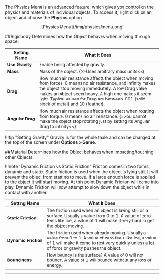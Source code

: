 The Physics Menu is an advanced feature, which gives you control on the physics and materials of individual objects. To access it, right click on an object and choose the **Physics** option.

<center>![Physics Menu](/img/physics/menu.png)</center>

##Rigidbody
Determines how the Object behaves when moving through space.

Setting Name | What It Does
-- | --
**Use&nbsp;Gravity** | Enable being affected by gravity.
**Mass** | Mass of the object. {>>Uses arbitrary mass units<<}
**Drag** | How much air resistance affects the object when moving from forces. 0 means no air resistance, and infinity makes the object stop moving immediately. A low Drag value makes an object seem heavy. A high one makes it seem light. Typical values for Drag are between .001 (solid block of metal) and 10 (feather).
**Angular&nbsp;Drag** | How much air resistance affects the object when rotating from torque. 0 means no air resistance. {>>ou cannot make the object stop rotating just by setting its Angular Drag to infinity<<}

!!!tip "Setting Gravity"
    Gravity is for the whole table and can be changed at the top of the screen under **Options > Game**.

##Material
Determines how the Object behaves when impacting/touching other Objects.

!!!note "Dynamic Friction vs Static Friction"
    Friction comes in two forms, dynamic and static. Static friction is used when the object is lying still. It will prevent the object from starting to move. If a large enough force is applied to the object it will start moving. At this point Dynamic Friction will come into play. Dynamic Friction will now attempt to slow down the object while in contact with another.

Setting Name | What It Does
-- | --
**Static&nbsp;Friction** | The friction used when an object is laying still on a surface. Usually a value from 0 to 1. A value of zero feels like ice, a value of 1 will make it very hard to get the object moving.
**Dynamic&nbsp;Friction** | The friction used when already moving. Usually a value from 0 to 1. A value of zero feels like ice, a value of 1 will make it come to rest very quickly unless a lot of force or gravity pushes the object.
**Bounciness** | How bouncy is the surface? A value of 0 will not bounce. A value of 1 will bounce without any loss of energy.


---
